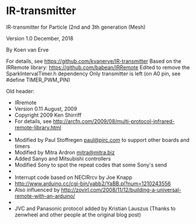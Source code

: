 # IR-transmitter

IR-transmitter for Particle (2nd and 3th generation (Mesh)

Version 1.0 December, 2018

By Koen van Erve

For details, see https://github.com/kvanerve/IR-transmitter
Based on the IRRemote library: https://github.com/babean/IRRemote
Edited to remove the SparkIntervalTimer.h dependency
Only transmitter is left (on A0 pin, see #define TIMER_PWM_PIN)

Old header:

* IRremote
* Version 0.11 August, 2009
* Copyright 2009 Ken Shirriff
* For details, see http://arcfn.com/2009/08/multi-protocol-infrared-remote-library.html
*
* Modified by Paul Stoffregen <paul@pjrc.com> to support other boards and timers
* Modified  by Mitra Ardron <mitra@mitra.biz>
* Added Sanyo and Mitsubishi controllers
* Modified Sony to spot the repeat codes that some Sony's send
*
* Interrupt code based on NECIRrcv by Joe Knapp
* http://www.arduino.cc/cgi-bin/yabb2/YaBB.pl?num=1210243556
* Also influenced by http://zovirl.com/2008/11/12/building-a-universal-remote-with-an-arduino/
*
* JVC and Panasonic protocol added by Kristian Lauszus (Thanks to zenwheel and other people at the original blog post)
